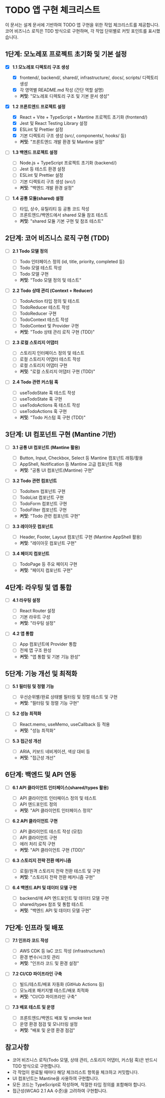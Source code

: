 # TODO 앱 구현 체크리스트

이 문서는 설계 문서에 기반하여 TODO 앱 구현을 위한 작업 체크리스트를 제공합니다. 코어 비즈니스 로직은 TDD 방식으로 구현하며, 각 작업 단위별로 커밋 포인트를 표시했습니다.

## 1단계: 모노레포 프로젝트 초기화 및 기본 설정

- [x] **1.1 모노레포 디렉토리 구조 생성**
  - [x] frontend/, backend/, shared/, infrastructure/, docs/, scripts/ 디렉토리 생성
  - [x] 각 영역별 README.md 작성 (간단 역할 설명)
  - **커밋**: "모노레포 디렉토리 구조 및 기본 문서 생성"

- [x] **1.2 프론트엔드 프로젝트 설정**
  - [x] React + Vite + TypeScript + Mantine 프로젝트 초기화 (frontend/)
  - [x] Jest 및 React Testing Library 설정
  - [x] ESLint 및 Prettier 설정
  - [x] 기본 디렉토리 구조 생성 (src/, components/, hooks/ 등)
  - **커밋**: "프론트엔드 개발 환경 및 Mantine 설정"

- [ ] **1.3 백엔드 프로젝트 설정**
  - [ ] Node.js + TypeScript 프로젝트 초기화 (backend/)
  - [ ] Jest 등 테스트 환경 설정
  - [ ] ESLint 및 Prettier 설정
  - [ ] 기본 디렉토리 구조 생성 (src/)
  - **커밋**: "백엔드 개발 환경 설정"

- [ ] **1.4 공통 모듈(shared) 설정**
  - [ ] 타입, 상수, 유틸리티 등 공통 코드 작성
  - [ ] 프론트엔드/백엔드에서 shared 모듈 참조 테스트
  - **커밋**: "shared 모듈 기본 구현 및 참조 테스트"

## 2단계: 코어 비즈니스 로직 구현 (TDD)

- [ ] **2.1 Todo 모델 정의**
  - [ ] Todo 인터페이스 정의 (id, title, priority, completed 등)
  - [ ] Todo 모델 테스트 작성
  - [ ] Todo 모델 구현
  - **커밋**: "Todo 모델 정의 및 테스트"

- [ ] **2.2 Todo 상태 관리 (Context + Reducer)**
  - [ ] TodoAction 타입 정의 및 테스트
  - [ ] TodoReducer 테스트 작성
  - [ ] TodoReducer 구현
  - [ ] TodoContext 테스트 작성
  - [ ] TodoContext 및 Provider 구현
  - **커밋**: "Todo 상태 관리 로직 구현 (TDD)"

- [ ] **2.3 로컬 스토리지 어댑터**
  - [ ] 스토리지 인터페이스 정의 및 테스트
  - [ ] 로컬 스토리지 어댑터 테스트 작성
  - [ ] 로컬 스토리지 어댑터 구현
  - **커밋**: "로컬 스토리지 어댑터 구현 (TDD)"

- [ ] **2.4 Todo 관련 커스텀 훅**
  - [ ] useTodoState 훅 테스트 작성
  - [ ] useTodoState 훅 구현
  - [ ] useTodoActions 훅 테스트 작성
  - [ ] useTodoActions 훅 구현
  - **커밋**: "Todo 커스텀 훅 구현 (TDD)"

## 3단계: UI 컴포넌트 구현 (Mantine 기반)

- [ ] **3.1 공통 UI 컴포넌트 (Mantine 활용)**
  - [ ] Button, Input, Checkbox, Select 등 Mantine 컴포넌트 래핑/활용
  - [ ] AppShell, Notification 등 Mantine 고급 컴포넌트 적용
  - **커밋**: "공통 UI 컴포넌트(Mantine) 구현"

- [ ] **3.2 Todo 관련 컴포넌트**
  - [ ] TodoItem 컴포넌트 구현
  - [ ] TodoList 컴포넌트 구현
  - [ ] TodoForm 컴포넌트 구현
  - [ ] TodoFilter 컴포넌트 구현
  - **커밋**: "Todo 관련 컴포넌트 구현"

- [ ] **3.3 레이아웃 컴포넌트**
  - [ ] Header, Footer, Layout 컴포넌트 구현 (Mantine AppShell 활용)
  - **커밋**: "레이아웃 컴포넌트 구현"

- [ ] **3.4 페이지 컴포넌트**
  - [ ] TodoPage 등 주요 페이지 구현
  - **커밋**: "페이지 컴포넌트 구현"

## 4단계: 라우팅 및 앱 통합

- [ ] **4.1 라우팅 설정**
  - [ ] React Router 설정
  - [ ] 기본 라우트 구성
  - **커밋**: "라우팅 설정"

- [ ] **4.2 앱 통합**
  - [ ] App 컴포넌트에 Provider 통합
  - [ ] 전체 앱 구조 완성
  - **커밋**: "앱 통합 및 기본 기능 완성"

## 5단계: 기능 개선 및 최적화

- [ ] **5.1 필터링 및 정렬 기능**
  - [ ] 우선순위별/완료 상태별 필터링 및 정렬 테스트 및 구현
  - **커밋**: "필터링 및 정렬 기능 구현"

- [ ] **5.2 성능 최적화**
  - [ ] React.memo, useMemo, useCallback 등 적용
  - **커밋**: "성능 최적화"

- [ ] **5.3 접근성 개선**
  - [ ] ARIA, 키보드 네비게이션, 색상 대비 등
  - **커밋**: "접근성 개선"

## 6단계: 백엔드 및 API 연동

- [ ] **6.1 API 클라이언트 인터페이스(shared/types 활용)**
  - [ ] API 클라이언트 인터페이스 정의 및 테스트
  - [ ] API 엔드포인트 정의
  - **커밋**: "API 클라이언트 인터페이스 정의"

- [ ] **6.2 API 클라이언트 구현**
  - [ ] API 클라이언트 테스트 작성 (모킹)
  - [ ] API 클라이언트 구현
  - [ ] 에러 처리 로직 구현
  - **커밋**: "API 클라이언트 구현 (TDD)"

- [ ] **6.3 스토리지 전략 전환 메커니즘**
  - [ ] 로컬/원격 스토리지 전략 전환 테스트 및 구현
  - **커밋**: "스토리지 전략 전환 메커니즘 구현"

- [ ] **6.4 백엔드 API 및 데이터 모델 구현**
  - [ ] backend/에 API 엔드포인트 및 데이터 모델 구현
  - [ ] shared/types 참조 및 통합 테스트
  - **커밋**: "백엔드 API 및 데이터 모델 구현"

## 7단계: 인프라 및 배포

- [ ] **7.1 인프라 코드 작성**
  - [ ] AWS CDK 등 IaC 코드 작성 (infrastructure/)
  - [ ] 환경 변수/시크릿 관리
  - **커밋**: "인프라 코드 및 환경 설정"

- [ ] **7.2 CI/CD 파이프라인 구축**
  - [ ] 빌드/테스트/배포 자동화 (GitHub Actions 등)
  - [ ] 모노레포 패키지별 테스트/배포 최적화
  - **커밋**: "CI/CD 파이프라인 구축"

- [ ] **7.3 배포 테스트 및 운영**
  - [ ] 프론트엔드/백엔드 배포 및 smoke test
  - [ ] 운영 환경 점검 및 모니터링 설정
  - **커밋**: "배포 및 운영 환경 점검"

## 참고사항

- 코어 비즈니스 로직(Todo 모델, 상태 관리, 스토리지 어댑터, 커스텀 훅)은 반드시 TDD 방식으로 구현합니다.
- 각 작업이 완료될 때마다 해당 체크리스트 항목을 체크하고 커밋합니다.
- UI 컴포넌트는 Mantine을 사용하여 구현합니다.
- 모든 코드는 TypeScript로 작성하며, 적절한 타입 정의를 포함해야 합니다.
- 접근성(WCAG 2.1 AA 수준)을 고려하여 구현합니다.
